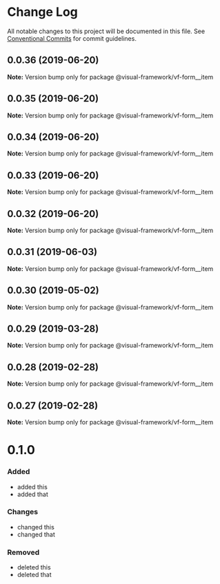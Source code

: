 # Change Log

All notable changes to this project will be documented in this file.
See [Conventional Commits](https://conventionalcommits.org) for commit guidelines.

## 0.0.36 (2019-06-20)

**Note:** Version bump only for package @visual-framework/vf-form__item





## 0.0.35 (2019-06-20)

**Note:** Version bump only for package @visual-framework/vf-form__item





## 0.0.34 (2019-06-20)

**Note:** Version bump only for package @visual-framework/vf-form__item





## 0.0.33 (2019-06-20)

**Note:** Version bump only for package @visual-framework/vf-form__item





## 0.0.32 (2019-06-20)

**Note:** Version bump only for package @visual-framework/vf-form__item





## 0.0.31 (2019-06-03)

**Note:** Version bump only for package @visual-framework/vf-form__item





## 0.0.30 (2019-05-02)

**Note:** Version bump only for package @visual-framework/vf-form__item





## 0.0.29 (2019-03-28)

**Note:** Version bump only for package @visual-framework/vf-form__item





## 0.0.28 (2019-02-28)

**Note:** Version bump only for package @visual-framework/vf-form__item





## 0.0.27 (2019-02-28)

**Note:** Version bump only for package @visual-framework/vf-form__item





# 0.1.0

### Added
- added this
- added that

### Changes

- changed this
- changed that

### Removed

- deleted this
- deleted that
